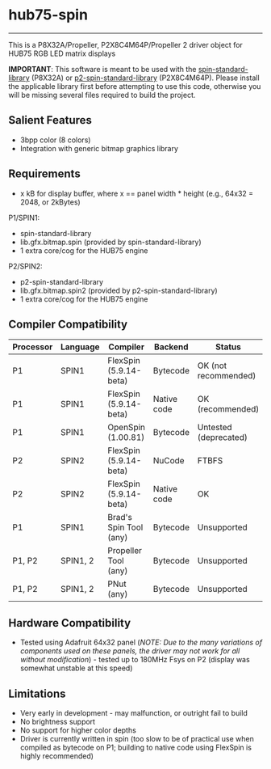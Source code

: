 # hub75-spin
------------

This is a P8X32A/Propeller, P2X8C4M64P/Propeller 2 driver object for HUB75 RGB LED matrix displays

**IMPORTANT**: This software is meant to be used with the [spin-standard-library](https://github.com/avsa242/spin-standard-library) (P8X32A) or [p2-spin-standard-library](https://github.com/avsa242/p2-spin-standard-library) (P2X8C4M64P). Please install the applicable library first before attempting to use this code, otherwise you will be missing several files required to build the project.

## Salient Features

* 3bpp color (8 colors)
* Integration with generic bitmap graphics library

## Requirements

* x kB for display buffer, where x == panel width * height (e.g., 64x32 = 2048, or 2kBytes)

P1/SPIN1:
* spin-standard-library
* lib.gfx.bitmap.spin (provided by spin-standard-library)
* 1 extra core/cog for the HUB75 engine

P2/SPIN2:
* p2-spin-standard-library
* lib.gfx.bitmap.spin2 (provided by p2-spin-standard-library)
* 1 extra core/cog for the HUB75 engine

## Compiler Compatibility

| Processor | Language | Compiler               | Backend     | Status                |
|-----------|----------|------------------------|-------------|-----------------------|
| P1        | SPIN1    | FlexSpin (5.9.14-beta) | Bytecode    | OK (not recommended)  |
| P1        | SPIN1    | FlexSpin (5.9.14-beta) | Native code | OK (recommended)      |
| P1        | SPIN1    | OpenSpin (1.00.81)     | Bytecode    | Untested (deprecated) |
| P2        | SPIN2    | FlexSpin (5.9.14-beta) | NuCode      | FTBFS                 |
| P2        | SPIN2    | FlexSpin (5.9.14-beta) | Native code | OK                    |
| P1        | SPIN1    | Brad's Spin Tool (any) | Bytecode    | Unsupported           |
| P1, P2    | SPIN1, 2 | Propeller Tool (any)   | Bytecode    | Unsupported           |
| P1, P2    | SPIN1, 2 | PNut (any)             | Bytecode    | Unsupported           |

## Hardware Compatibility

* Tested using Adafruit 64x32 panel (*NOTE: Due to the many variations of components used on these panels, the driver may not work for all without modification*) - tested up to 180MHz Fsys on P2 (display was somewhat unstable at this speed)

## Limitations

* Very early in development - may malfunction, or outright fail to build
* No brightness support
* No support for higher color depths
* Driver is currently written in spin (too slow to be of practical use when compiled as bytecode on P1; building to native code using FlexSpin is highly recommended)


